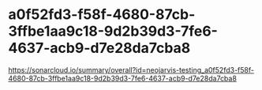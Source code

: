 # a0f52fd3-f58f-4680-87cb-3ffbe1aa9c18-9d2b39d3-7fe6-4637-acb9-d7e28da7cba8
https://sonarcloud.io/summary/overall?id=neojarvis-testing_a0f52fd3-f58f-4680-87cb-3ffbe1aa9c18-9d2b39d3-7fe6-4637-acb9-d7e28da7cba8

